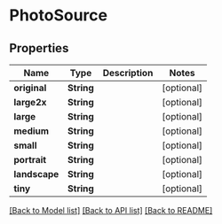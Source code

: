 # PhotoSource

## Properties
Name | Type | Description | Notes
------------ | ------------- | ------------- | -------------
**original** | **String** |  | [optional] 
**large2x** | **String** |  | [optional] 
**large** | **String** |  | [optional] 
**medium** | **String** |  | [optional] 
**small** | **String** |  | [optional] 
**portrait** | **String** |  | [optional] 
**landscape** | **String** |  | [optional] 
**tiny** | **String** |  | [optional] 

[[Back to Model list]](../README.md#documentation-for-models) [[Back to API list]](../README.md#documentation-for-api-endpoints) [[Back to README]](../README.md)


